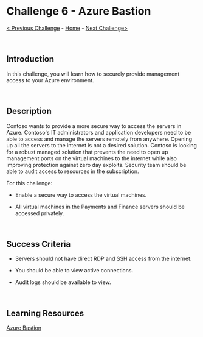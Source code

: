 
# Challenge 6 - Azure Bastion

[< Previous Challenge](./Challenge-5.md) - [Home](../README.md) - [Next Challenge>](./Challenge-7.md)


<br />

## Introduction

In this challenge, you will learn how to securely provide management access to your Azure environment.

<br />

## Description

Contoso wants to provide a more secure way to access the servers in Azure. Contoso's IT administrators and application developers need to be able to access and manage the servers remotely from anywhere. Opening up all the servers to the internet is not a desired solution. Contoso is looking for a robust managed solution that prevents the need to open up management ports on the virtual machines to the internet while also improving protection against zero day exploits. Security team should be able to audit access to resources in the subscription.

For this challenge:

- Enable a secure way to access the virtual machines.

- All virtual machines in the Payments and Finance servers should be accessed privately.


<br />

## Success Criteria

- Servers should not have direct RDP and SSH access from the internet.

- You should be able to view active connections.

- Audit logs should be available to view.

<br />

## Learning Resources

[Azure Bastion](https://docs.microsoft.com/en-us/azure/bastion/bastion-overview)
